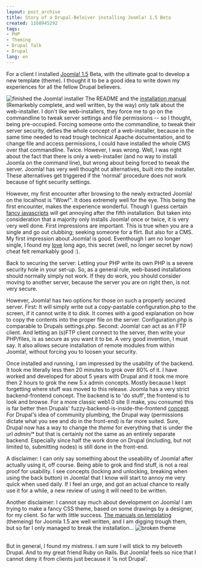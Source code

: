 ```yaml
---
layout: post_archive
title: Story of a Drupal-Beleiver installing Joomla! 1.5 Beta
created: 1168945292
tags:
- PHP
- Theming
- Drupal Talk
- Drupal
lang: en
---
```

For a client I installed [Joomla! 1.5](http://www.joomla.org/) Beta, with the ultimate goal to develop a new template (theme). I thought it to be a good idea to write down my experiences for all the fellow Drupal believers.

![finished the Joomla! installer](http://webschuur.com/sites/webschuur.com/files/web_finish.png) The README and the [installation manual](http://dev.joomla.org/content/view/2013/93/) (Remarkebly complete, and well written, by the way) only talk about the web-installer. I don't like web-installers, they force me to go on the commandline to tweak server settings and file permissions -- so I thought, being pre-occupied.
Forcing someone onto the commandline, to tweak their server security, defies the whole concept of a web-installer, because in the same time needed to read trough technical Apache documentation, and to change file and access permissions, I could have installed the whole CMS over that commandline. Twice.
However, I was wrong. Well, I was right  about the fact that there is only a web-installer (and no way to install Joomla on the command line), but wrong about being forced to tweak the server. Joomla! has very well thought out alternatives, built into the installer. These alternatives get triggered if the 'normal' procedure does not work because of tight security settings.

However, my first encounter after browsing to the newly extracted Joomla! on the localhost is "Wow!". It does extremely well for the eye. This being the first encounter, makes the experience wonderful. Though I guess certain [fancy javascripts](http://moofx.mad4milk.net) will get annoying after the fifth installation. But taken into consideration that a majority only installs Joomla! once or twice, it is very very well done. First impressions are important. This is true when you are a single and go out clubbing; seeking someone for a flirt. But also for a CMS. My first impression about Joomla! is good. Eventhough I am no longer single, I found my [love](http://drop.org) long ago, this secret (well, no longer secret by now) cheat felt remarkably good :).

Back to securing the server: Letting your PHP write its own PHP is a severe security hole in your set-up.
So, as a general rule, web-based installations should normally simply not work. If they do work, you should consider moving to another server, because the server you are on right then, is not very secure.

However, Joomla! has two options for those on such a properly secured server.
First: It will simply write out a copy-pastable configuration.php to the screen, if it cannot write it to disk. It comes with a good explanation on how to copy the contents into the proper file on the server. Configuration.php is comparable to Drupals settings.php.
Second: Joomla! can act as an FTP client. And letting an (s)FTP client connect to the server, then write your PHP/files, is as secure as you want it to be. A very good invention, I must say. It also allows secure installation of remote modules from within Joomla!, without forcing you to loosen your security.

Once installed and running, I am impressed by the usability of the backend. It took me literally less then 20 minutes to grok over 80% of it. I have worked and developed for about 5 years with Drupal and it took me more then 2 hours to grok the new 5.x admin concepts. Mostly because I kept forgetting where stuff was moved to this release.
Joomla has a very strict backend-frontend concept. The backend is to 'do stuff', the frontend is to look and browse. For a more classic web1.0 site (I make, you consume) this is far better then Drupals' fuzzy-backend-is-inside-the-frontend [concept](http://drupal.org/search/node/hide+navigation+block). For Drupal's idea of community plumbing, the Drupal way (permissions dictate what you see and do in the front-end) is far more suited.
Sure, Drupal now has a way to change the _theme_ for everything that is under the url _admin/*_ but that is certainly _not_ the same as an entirely separate backend. Especially since half the work done on Drupal (including, but not limited to, submitting nodes) is still done in the front-end.

A disclaimer: I can only say something about the useability of Joomla! after actually using it, off course. Being able to grok and find stuff, is not a real proof for usability. I see concepts (locking and unlocking, breaking when using the back button) in Joomla! that I know will start to annoy me very quick when used daily. If I feel an urge, and got an actual chance to really use it for a while, a new review of using it will need to be written.

Another disclaimer: I cannot say much about development on Joomla! I am trying to make a fancy CSS theme, based on some drawings by a designer, for my client. So far with little success. [The manuals on templating](http://dev.joomla.org/downloads/Joomla15TemplateTutorial.zip) (themeing) for Joomla 1.5 are well written, and I am digging trough them, but so far I only managed to break the installation...
![broken theme](http://webschuur.com/sites/webschuur.com/files/error_installation.png)

<br class="clear"/>
But in general, I found my mistress. I am sure I will stick to my beloveth Drupal. And to my great friend Ruby on Rails. But Joomla! feels so nice that I cannot deny it from clients just because it 'is not Drupal'.
